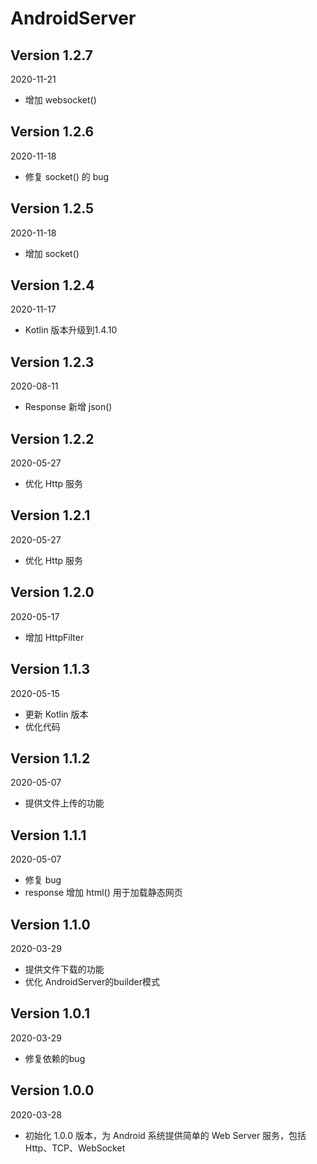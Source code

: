 AndroidServer
===

Version 1.2.7
---
2020-11-21
* 增加 websocket()

Version 1.2.6
---
2020-11-18
* 修复 socket() 的 bug

Version 1.2.5
---
2020-11-18
* 增加 socket()

Version 1.2.4
---
2020-11-17
* Kotlin 版本升级到1.4.10

Version 1.2.3
---
2020-08-11
* Response 新增 json()

Version 1.2.2
---
2020-05-27
* 优化 Http 服务

Version 1.2.1
---
2020-05-27
* 优化 Http 服务

Version 1.2.0
---
2020-05-17
* 增加 HttpFilter

Version 1.1.3
---
2020-05-15
* 更新 Kotlin 版本
* 优化代码

Version 1.1.2
---
2020-05-07
* 提供文件上传的功能

Version 1.1.1
---
2020-05-07
* 修复 bug
* response 增加 html() 用于加载静态网页

Version 1.1.0
---
2020-03-29
* 提供文件下载的功能
* 优化 AndroidServer的builder模式

Version 1.0.1
---
2020-03-29
* 修复依赖的bug

Version 1.0.0
---
2020-03-28
* 初始化 1.0.0 版本，为 Android 系统提供简单的 Web Server 服务，包括 Http、TCP、WebSocket